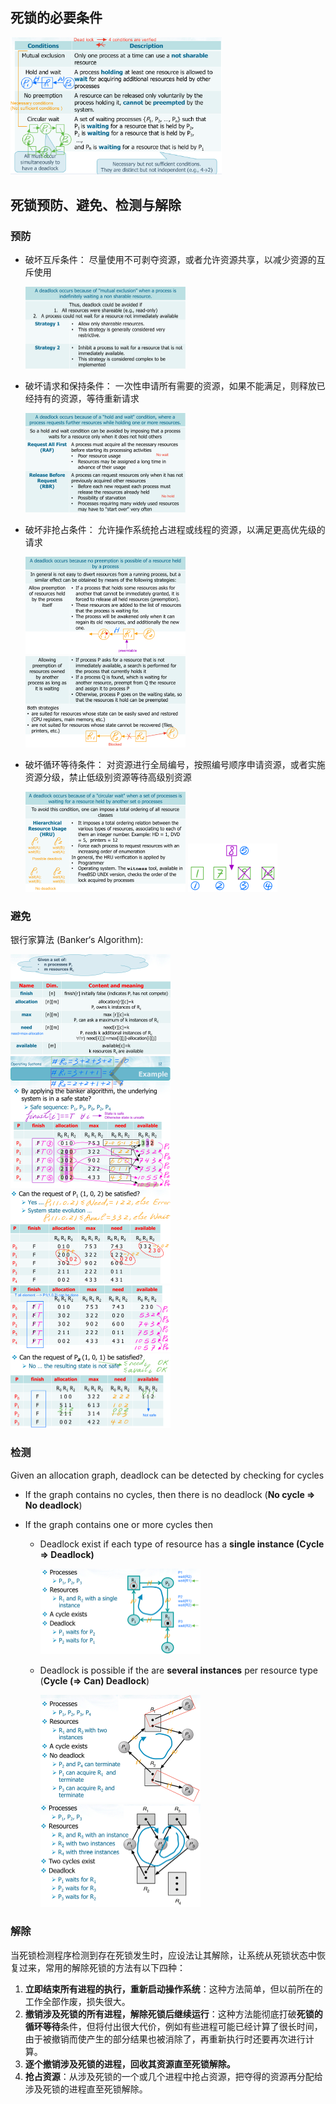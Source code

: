 ## 死锁的必要条件

<img src="assets/9.png" alt="9" style="zoom: 33%;" />



## 死锁预防、避免、检测与解除

### 预防

*   破坏互斥条件： 尽量使用不可剥夺资源，或者允许资源共享，以减少资源的互斥使用

    <img src="assets/15.png" alt="15" style="zoom: 25%;" />

*   破坏请求和保持条件： 一次性申请所有需要的资源，如果不能满足，则释放已经持有的资源，等待重新请求

    <img src="assets/16.png" alt="16" style="zoom:25%;" />

*   破坏非抢占条件： 允许操作系统抢占进程或线程的资源，以满足更高优先级的请求

    <img src="assets/17.png" alt="17" style="zoom:25%;" />

    <img src="assets/18.png" alt="18" style="zoom:25%;" />

*   破坏循环等待条件： 对资源进行全局编号，按照编号顺序申请资源，或者实施资源分级，禁止低级别资源等待高级别资源

    <img src="assets/19.png" alt="19" style="zoom:25%;" />

    <img src="assets/20.png" alt="20" style="zoom:25%;" />

### 避免

银行家算法 (Banker‘s Algorithm):

<img src="assets/21.png" alt="21" style="zoom: 25%;" />

<img src="assets/22.png" alt="22" style="zoom: 25%;" />

<img src="assets/23.png" alt="23" style="zoom: 25%;" />

<img src="assets/24.png" alt="24" style="zoom:25%;" />

<img src="assets/25.png" alt="25" style="zoom:25%;" />

### 检测

Given an allocation graph, deadlock can be detected by checking for cycles

-   If the graph contains no cycles, then there is no deadlock (**No cycle => No deadlock**)

-   If the graph contains one or more cycles then

    -   Deadlock exist if each type of resource has a **single instance (Cycle => Deadlock)**

        <img src="assets/26-6563601.png" alt="26" style="zoom:25%;" />

    -   Deadlock is possible if the are **several instances** per resource type (**Cycle (=> Can) Deadlock**)

        <img src="assets/27.png" alt="27" style="zoom:25%;" />

        <img src="assets/28.png" alt="28" style="zoom: 25%;" />

        

### 解除

当死锁检测程序检测到存在死锁发生时，应设法让其解除，让系统从死锁状态中恢复过来，常用的解除死锁的方法有以下四种：

1.  **立即结束所有进程的执行，重新启动操作系统**：这种方法简单，但以前所在的工作全部作废，损失很大。
2.  **撤销涉及死锁的所有进程，解除死锁后继续运行**：这种方法能彻底打破**死锁的循环等待**条件，但将付出很大代价，例如有些进程可能已经计算了很长时间，由于被撤销而使产生的部分结果也被消除了，再重新执行时还要再次进行计算。
3.  **逐个撤销涉及死锁的进程，回收其资源直至死锁解除。**
4.  **抢占资源**：从涉及死锁的一个或几个进程中抢占资源，把夺得的资源再分配给涉及死锁的进程直至死锁解除。

